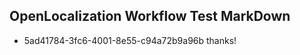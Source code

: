 ## OpenLocalization Workflow Test MarkDown

* 5ad41784-3fc6-4001-8e55-c94a72b9a96b 
thanks!



<!--HONumber=Jan16_HO4-->
